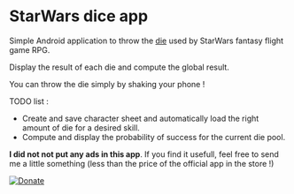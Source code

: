 # StarWars dice app

Simple Android application to throw the [die](https://images-cdn.fantasyflightgames.com/ffg_content/StarWarsRPG/edge-of-the-empire/beginner-game/DiceFan.png) used by StarWars fantasy flight game RPG.

Display the result of each die and compute the global result. 

You can throw the die simply by shaking your phone !

TODO list : 

* Create and save character sheet and automatically load the right amount of die for a desired skill.
* Compute and display the probability of success for the current die pool.




**I did not not put any ads in this app**. If you find it usefull, feel free to send me a little something (less than the price of the official app in the store !)

[![Donate](https://img.shields.io/badge/Donate-PayPal-green.svg)](https://www.paypal.com/cgi-bin/webscr?cmd=_donations&business=pierre%2efernbach%40gmail%2ecom&lc=US&item_name=Pierre%20Fernbach&item_number=StarWars%20Dice&no_note=0&cn=Ajouter%20des%20instructions%20particuli%c3%a8res%20pour%20le%20vendeur%20%3a&no_shipping=2&currency_code=EUR&bn=PP%2dDonationsBF%3abtn_donate_LG%2egif%3aNonHosted)

